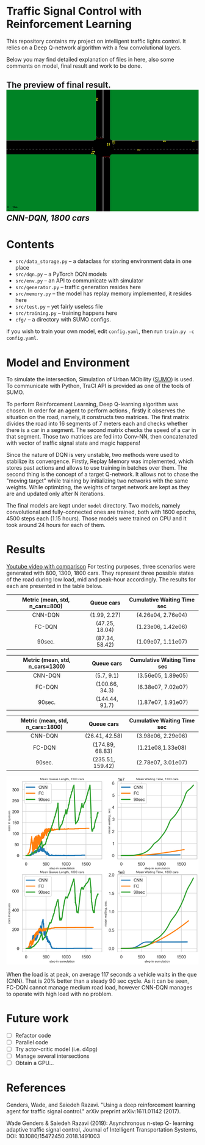 # Traffic Signal Control with Reinforcement Learning
This repository contains my project on intelligent traffic lights control. It relies on a Deep Q-network algorithm
 with a few convolutional layers.

Below you may find detailed explanation of files in here, also some comments on model, final result and work to be done.
 
The preview of final result.
![sumo_dqn](./img/cnn.gif)
*CNN-DQN, 1800 cars*
---

# Contents 
* `src/data_storage.py` – a dataclass for storing environment data in one place
* `src/dqn.py` – a PyTorch DQN models
* `src/env.py` – an API to communicate with simulator
* `src/generator.py` – traffic generation resides here
* `src/memory.py` – the model has replay memory implemented, it resides here
* `src/test.py` – yet fairly useless file
* `src/training.py` – training happens here
* `cfg/` – a directory with SUMO configs.

if you wish to train your own model, edit `config.yaml`, then run `train.py -c config.yaml`.

# Model and Environment
To simulate the intersection, Simulation of Urban MObility ([SUMO](https://www.eclipse.org/sumo/)) is used. To
communicate with Python, TraCI API is provided as one of the tools of SUMO.
 
To perform Reinforcement Learning, Deep Q-learning algorithm was chosen. In order for an agent to perform actions
, firstly it observes the situation on the road, namely, it constructs two matrices. The first matrix divides the
road into 16 segments of 7 meters each and checks whether there is a car in a segment. The second matrix checks the
speed of a car in that segment. Those two matrices are fed into Conv-NN, then concatenated with vector of traffic
signal state and magic happens!

Since the nature of DQN is very unstable, two methods were used to stabilize its convergence. Firstly, Replay Memory
was implemented, which stores past actions and allows to use training in batches over them. The second thing is the
concept of a target Q-network. It allows not to chase the "moving target" while training by initializing two networks
with the same weights. While optimizing, the weights of target network are kept as they are and updated only after N
iterations. 

The final models are kept under `model` directory. Two models, namely convolutional and fully-connected ones are
trained, both with 1600 epochs, 4500 steps each (1.15 hours). Those models were trained on CPU and it took around 24
hours for each of them.

# Results
[Youtube video with comparison](https://www.youtube.com/watch?v=yIhDWvMrWFo)
For testing purposes, three scenarios were generated with 800, 1300, 1800 cars. They represent three possible states
of the road during low load, mid and peak-hour accordingly. The results for each are presented in the table below.

| Metric (mean, std, n_cars=800) | Queue cars | Cumulative Waiting Time sec |
|:-:|:-:|:-:|
| CNN-DQN | (1.99, 2.27) | (4.26e04, 2.76e04) |
| FC-DQN | (47.25, 18.04) | (1.23e06, 1.42e06) |
| 90sec. | (87.34, 58.42) | (1.09e07, 1.11e07) |

| Metric (mean, std, n_cars=1300) |   Queue cars   | Cumulative Waiting Time sec |
|:------------------------------:|:--------------:|:---------------------------:|
|             CNN-DQN            |   (5.7, 9.1)   |      (3.56e05, 1.89e05)     |
|             FC-DQN             | (100.66, 34.3) |      (6.38e07, 7.02e07)     |
|             90sec.             | (144.44, 91.7) |      (1.87e07, 1.91e07)     |

| Metric (mean, std, n_cars=1800) | Queue cars | Cumulative Waiting Time sec |
|:-:|:-:|:-:|
| CNN-DQN | (26.41, 42.58) | (3.98e06, 2.29e06) |
| FC-DQN | (174.89, 68.83) | (1.21e08,1.33e08) |
| 90sec. | (235.51, 159.42) | (2.78e07, 3.01e07) |

![800_que](./img/eval/graphs.png)

When the load is at peak, on average 117 seconds a vehicle waits in the que (CNN). That is 20% better than a steady
90 sec cycle.  As it can be seen, FC-DQN cannot manage medium road load, however CNN-DQN manages to operate with
high load with no problem.

# Future work
- [ ] Refactor code
- [ ] Parallel code
- [ ] Try actor-critic model (i.e. d4pg)
- [ ] Manage several intersections
- [ ] Obtain a GPU...

# References
Genders, Wade, and Saiedeh Razavi. "Using a deep reinforcement learning agent for traffic signal control." arXiv preprint arXiv:1611.01142 (2017).

Wade Genders & Saiedeh Razavi (2019): Asynchronous n-step Q- learning adaptive traffic signal control, Journal of Intelligent Transportation Systems, DOI: 10.1080/15472450.2018.1491003
